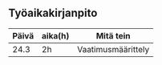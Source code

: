## Työaikakirjanpito

Päivä | aika(h) | Mitä tein
------|------|----------
24.3|2h|Vaatimusmäärittely